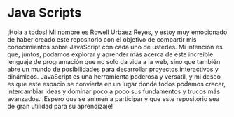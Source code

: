 # Java Scripts

¡Hola a todos! Mi nombre es Rowell Urbaez Reyes, y estoy muy emocionado de haber creado este repositorio con el objetivo de compartir mis conocimientos sobre JavaScript con cada uno de ustedes. Mi intención es que, juntos, podamos explorar y aprender más acerca de este increíble lenguaje de programación que no solo da vida a la web, sino que también abre un mundo de posibilidades para desarrollar proyectos interactivos y dinámicos. JavaScript es una herramienta poderosa y versátil, y mi deseo es que este espacio se convierta en un lugar donde todos podamos crecer, intercambiar ideas y dominar poco a poco sus fundamentos y trucos más avanzados. ¡Espero que se animen a participar y que este repositorio sea de gran utilidad para su aprendizaje!
